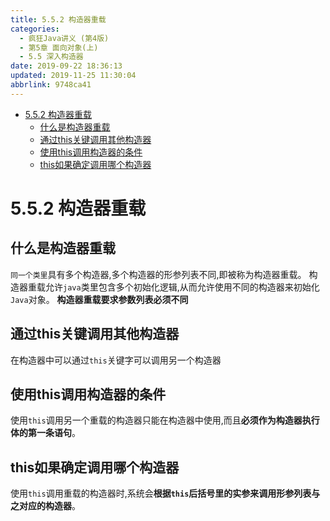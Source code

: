 ```yaml
---
title: 5.5.2 构造器重载
categories: 
  - 疯狂Java讲义 (第4版)
  - 第5章 面向对象(上)
  - 5.5 深入构造器
date: 2019-09-22 18:36:13
updated: 2019-11-25 11:30:04
abbrlink: 9748ca41
---
```

<div id='my_toc'>

- [5.5.2 构造器重载](/JavaReadingNotes/9748ca41/#5-5-2-构造器重载)
    - [什么是构造器重载](/JavaReadingNotes/9748ca41/#什么是构造器重载)
    - [通过this关键调用其他构造器](/JavaReadingNotes/9748ca41/#通过this关键调用其他构造器)
    - [使用this调用构造器的条件](/JavaReadingNotes/9748ca41/#使用this调用构造器的条件)
    - [this如果确定调用哪个构造器](/JavaReadingNotes/9748ca41/#this如果确定调用哪个构造器)

</div>
<!--more-->
<script>if (navigator.platform.toLowerCase() == 'win32'){document.getElementById('my_toc').style.display = 'none';}</script>

<!--end-->
<!--SSTStart-->
# 5.5.2 构造器重载 #
## 什么是构造器重载 ##
`同一个类里`具有多个构造器,多个构造器的形参列表不同,即被称为构造器重载。
构造器重载允许`java`类里包含多个初始化逻辑,从而允许使用不同的构造器来初始化`Java`对象。
**构造器重载要求参数列表必须不同**

## 通过this关键调用其他构造器 ##
在构造器中可以通过`this`关键字可以调用另一个构造器
## 使用this调用构造器的条件 ##
使用`this`调用另一个重载的构造器只能在构造器中使用,而且**必须作为构造器执行体的第一条语句**。

## this如果确定调用哪个构造器 ##
使用`this`调用重载的构造器时,系统会**根据`this`后括号里的实参来调用形参列表与之对应的构造器**。
<!--SSTStop-->

